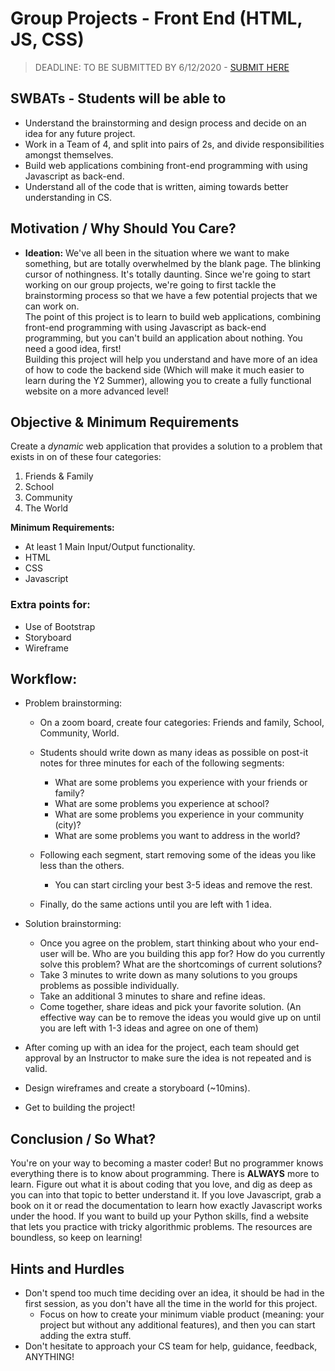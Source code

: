 # Group Projects - Front End (HTML, JS, CSS)

> DEADLINE: TO BE SUBMITTED BY 6/12/2020 - [SUBMIT HERE](https://forms.gle/V7vC83m1rR8BcBRz7)

## SWBATs - Students will be able to
- Understand the brainstorming and design process and decide on an idea for any future project.
- Work in a Team of 4, and split into pairs of 2s, and divide responsibilities amongst themselves.
- Build web applications combining front-end programming with using Javascript as back-end.
- Understand all of the code that is written, aiming towards better understanding in CS.

## Motivation / Why Should You Care? 
- **Ideation:** We've all been in the situation where we want to make something, but are totally overwhelmed by the blank page. The blinking cursor of nothingness. It's totally daunting. Since we're going to start working on our group projects, we're going to first tackle the brainstorming process so that we have a few potential projects that we can work on.  
The point of this project is to learn to build web applications, combining front-end programming with using Javascript as back-end programming, but you can't build an application about nothing. You need a good idea, first!  
Building this project will help you understand and have more of an idea of how to code the backend side (Which will make it much easier to learn during the Y2 Summer), allowing you to create a fully functional website on a more advanced level!


## Objective & Minimum Requirements

Create a *dynamic* web application that provides a solution to a problem that exists in on of these four categories:
1. Friends & Family
2. School
3. Community
4. The World

**Minimum Requirements:**
- At least 1 Main Input/Output functionality.
- HTML
- CSS
- Javascript
  
 
### Extra points for:
- Use of Bootstrap
- Storyboard
- Wireframe


## Workflow:
- Problem brainstorming:
  - On a zoom board, create four categories: Friends and family, School, Community, World.
  - Students should write down as many ideas as possible on post-it notes for three minutes for each of the following segments:
      - What are some problems you experience with your friends or family?
      - What are some problems you experience at school?
      - What are some problems you experience in your community (city)?
      - What are some problems you want to address in the world?
      
  - Following each segment, start removing some of the ideas you like less than the others. 
      - You can start circling your best 3-5 ideas and remove the rest.
  - Finally, do the same actions until you are left with 1 idea.
  
- Solution brainstorming:
  - Once you agree on the problem, start thinking about who your end-user will be. Who are you building this app for? How do you currently solve this problem? What are the shortcomings of current solutions?
  - Take 3 minutes to write down as many solutions to you groups problems as possible individually.
  - Take an additional 3 minutes to share and refine ideas.
  - Come together, share ideas and pick your favorite solution. (An effective way can be to remove the ideas you would give up on until you are left with 1-3 ideas and agree on one of them)
- After coming up with an idea for the project, each team should get approval by an Instructor to make sure the idea is not repeated and is valid.
- Design wireframes and create a storyboard (~10mins).
- Get to building the project!



## Conclusion / So What?
You're on your way to becoming a master coder! But no programmer knows everything there is to know about programming. There is **ALWAYS** more to learn. Figure out what it is about coding that you love, and dig as deep as you can into that topic to better understand it. If you love Javascript, grab a book on it or read the documentation to learn how exactly Javascript works under the hood. If you want to build up your Python skills, find a website that lets you practice with tricky algorithmic problems. The resources are boundless, so keep on learning!


## Hints and Hurdles
- Don't spend too much time deciding over an idea, it should be had in the first session, as you don't have all the time in the world for this project.
  - Focus on how to create your minimum viable product (meaning: your project but without any additional features), and then you can start adding the extra stuff.
- Don't hesitate to approach your CS team for help, guidance, feedback, ANYTHING!

